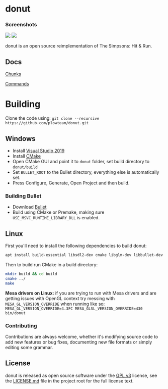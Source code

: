 # donut

### Screenshots

![](https://files.facepunch.com/Layla/2019/August/11/2019-08-09_22-12-28.png)
![](https://files.facepunch.com/Layla/2019/August/11/2019-08-09_22-11-26.png)

donut is an open source reimplementation of The Simpsons: Hit & Run.

## Docs
[Chunks](dev/Chunks.md)

[Commands](dev/Commands.md)

# Building

Clone the code using: `git clone --recursive https://github.com/plowteam/donut.git`

## Windows

* Install [Visual Studio 2019](https://visualstudio.microsoft.com/downloads/)
* Install [CMake](https://cmake.org/download/)
* Open CMake GUI and point it to `donut` folder, set build directory to `donut/build`
* Set `BULLET_ROOT` to the Bullet directory, everything else is automatically set.
* Press Configure, Generate, Open Project and then build.

### Building Bullet

* Download [Bullet](https://github.com/bulletphysics/bullet3)
* Build using CMake or Premake, making sure `USE_MSVC_RUNTIME_LIBRARY_DLL` is enabled.

## Linux

First you'll need to install the following dependencies to build donut:

```bash
apt install build-essential libsdl2-dev cmake libglm-dev libbullet-dev libopenal-dev
```

Then to build run CMake in a build directory:

```bash
mkdir build && cd build
cmake ../
make
```

**Mesa drivers on Linux:** if you are trying to run with Mesa drivers and are getting issues with OpenGL context try messing with `MESA_GL_VERSION_OVERRIDE` when running like so: `MESA_GL_VERSION_OVERRIDE=4.3FC MESA_GLSL_VERSION_OVERRIDE=430 bin/donut`

### Contributing
Contributions are always welcome, whether it's modifying source code to add new
features or bug fixes, documenting new file formats or simply editing some
grammar.

## License
donut is released as open source software under the [GPL v3](https://opensource.org/licenses/gpl-3.0.html)
license, see the [LICENSE.md](./LICENSE.md) file in the project root for the full license text.
